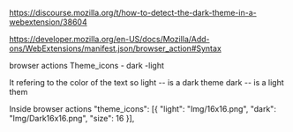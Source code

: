 https://discourse.mozilla.org/t/how-to-detect-the-dark-theme-in-a-webextension/38604

https://developer.mozilla.org/en-US/docs/Mozilla/Add-ons/WebExtensions/manifest.json/browser_action#Syntax

browser actions
Theme_icons - dark -light



It refering to the color of the text so
light -- is a dark theme
dark  -- is a light them


Inside browser actions
      "theme_icons": [{
        "light": "Img/16x16.png",
        "dark":  "Img/Dark16x16.png",
        "size": 16
      }],